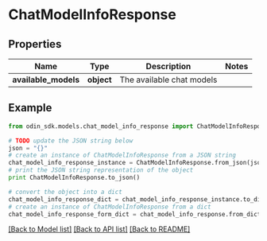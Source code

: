 # ChatModelInfoResponse


## Properties

Name | Type | Description | Notes
------------ | ------------- | ------------- | -------------
**available_models** | **object** | The available chat models | 

## Example

```python
from odin_sdk.models.chat_model_info_response import ChatModelInfoResponse

# TODO update the JSON string below
json = "{}"
# create an instance of ChatModelInfoResponse from a JSON string
chat_model_info_response_instance = ChatModelInfoResponse.from_json(json)
# print the JSON string representation of the object
print ChatModelInfoResponse.to_json()

# convert the object into a dict
chat_model_info_response_dict = chat_model_info_response_instance.to_dict()
# create an instance of ChatModelInfoResponse from a dict
chat_model_info_response_form_dict = chat_model_info_response.from_dict(chat_model_info_response_dict)
```
[[Back to Model list]](../README.md#documentation-for-models) [[Back to API list]](../README.md#documentation-for-api-endpoints) [[Back to README]](../README.md)


